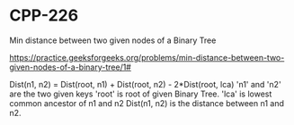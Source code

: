 # CPP-226
Min distance between two given nodes of a Binary Tree













https://practice.geeksforgeeks.org/problems/min-distance-between-two-given-nodes-of-a-binary-tree/1#












Dist(n1, n2) = Dist(root, n1) + Dist(root, n2) - 2*Dist(root, lca) 
'n1' and 'n2' are the two given keys
'root' is root of given Binary Tree.
'lca' is lowest common ancestor of n1 and n2
Dist(n1, n2) is the distance between n1 and n2.
